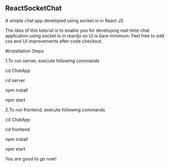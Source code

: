 ## ReactSocketChat

A simple chat app developed using socket.io in React JS

The idea of this tutorial is to enable you for developing real-time chat application using socket.io in reactjs so UI is bare minimum. Feel free to add css and UI improvements after code checkout.

#Installation Steps

1.To run server, execute following commands

cd ChatApp

cd server

npm install

npm start

2.To run frontend, execute following commands

cd ChatApp

cd frontend

npm install

npm start

You are good to go now!
